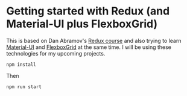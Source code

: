 # Getting started with Redux (and Material-UI plus FlexboxGrid)

This is based on Dan Abramov's [Redux course](https://egghead.io/series/getting-started-with-redux) and also trying to learn [Material-UI](http://www.material-ui.com/) and [FlexboxGrid](http://flexboxgrid.com/) at the same time. I will be using these technologies for my upcoming projects.
```
npm install
```

Then

```
npm run start
```

